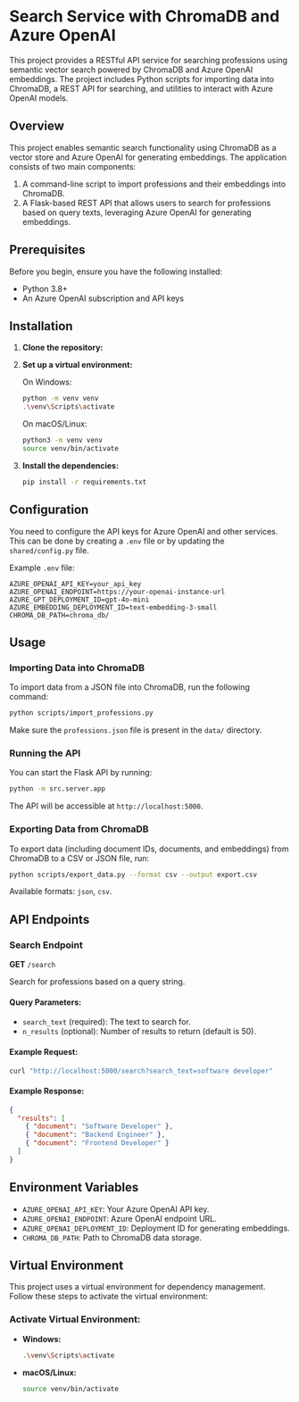 # Search Service with ChromaDB and Azure OpenAI

This project provides a RESTful API service for searching professions using semantic vector search powered by ChromaDB and Azure OpenAI embeddings. The project includes Python scripts for importing data into ChromaDB, a REST API for searching, and utilities to interact with Azure OpenAI models.

## Overview

This project enables semantic search functionality using ChromaDB as a vector store and Azure OpenAI for generating embeddings. The application consists of two main components:
1. A command-line script to import professions and their embeddings into ChromaDB.
2. A Flask-based REST API that allows users to search for professions based on query texts, leveraging Azure OpenAI for generating embeddings.

## Prerequisites

Before you begin, ensure you have the following installed:

- Python 3.8+
- An Azure OpenAI subscription and API keys

## Installation

1. **Clone the repository:**

2. **Set up a virtual environment:**

   On Windows:
   ```bash
   python -m venv venv
   .\venv\Scripts\activate
   ```

   On macOS/Linux:
   ```bash
   python3 -m venv venv
   source venv/bin/activate
   ```

3. **Install the dependencies:**
   ```bash
   pip install -r requirements.txt
   ```

## Configuration

You need to configure the API keys for Azure OpenAI and other services. This can be done by creating a `.env` file or by updating the `shared/config.py` file.

Example `.env` file:
```
AZURE_OPENAI_API_KEY=your_api_key
AZURE_OPENAI_ENDPOINT=https://your-openai-instance-url
AZURE_GPT_DEPLOYMENT_ID=gpt-4o-mini
AZURE_EMBEDDING_DEPLOYMENT_ID=text-embedding-3-small
CHROMA_DB_PATH=chroma_db/
```

## Usage

### Importing Data into ChromaDB

To import data from a JSON file into ChromaDB, run the following command:

```bash
python scripts/import_professions.py
```

Make sure the `professions.json` file is present in the `data/` directory.

### Running the API

You can start the Flask API by running:

```bash
python -m src.server.app
```

The API will be accessible at `http://localhost:5000`.

### Exporting Data from ChromaDB

To export data (including document IDs, documents, and embeddings) from ChromaDB to a CSV or JSON file, run:

```bash
python scripts/export_data.py --format csv --output export.csv
```

Available formats: `json`, `csv`.

## API Endpoints

### Search Endpoint

**GET** `/search`

Search for professions based on a query string.

#### Query Parameters:

- `search_text` (required): The text to search for.
- `n_results` (optional): Number of results to return (default is 50).

#### Example Request:

```bash
curl "http://localhost:5000/search?search_text=software developer"
```

#### Example Response:

```json
{
  "results": [
    { "document": "Software Developer" },
    { "document": "Backend Engineer" },
    { "document": "Frontend Developer" }
  ]
}
```

## Environment Variables

- `AZURE_OPENAI_API_KEY`: Your Azure OpenAI API key.
- `AZURE_OPENAI_ENDPOINT`: Azure OpenAI endpoint URL.
- `AZURE_OPENAI_DEPLOYMENT_ID`: Deployment ID for generating embeddings.
- `CHROMA_DB_PATH`: Path to ChromaDB data storage.

## Virtual Environment

This project uses a virtual environment for dependency management. Follow these steps to activate the virtual environment:

### Activate Virtual Environment:

- **Windows:**
  ```bash
  .\venv\Scripts\activate
  ```

- **macOS/Linux:**
  ```bash
  source venv/bin/activate
  ```